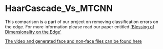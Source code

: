 # HaarCascade_Vs_MTCNN
This comparison is a part of our project on removing classification errors on the edge. For more information please read our paper entitled ['Blessing of Dimensionality on the Edge'](https://arxiv.org/pdf/1910.00445.pdf)

[The video and generated face and non-face files can be found here](https://drive.google.com/drive/folders/1UL0oMYJeuXEHjUHG59r4H_vsirzVrCww?usp=sharing)
